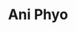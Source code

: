 ---
client: ANIP
title: Ani Phyo
logo: 
website: http://aniphyo.com
locaiton: Los Angeles, Ca.
category: client
layout: client
---